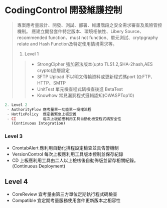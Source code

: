 
 CodingControl 開發維護控制
===
>專案應考量設計、開發、測試、部署、維護階段之安全需求審查及風險管控機制。
>應建立開發套件特定版本、環境相依性、Libery Source、recommended function、must not function、單元測試、crytpgraphy relate and Hash Function及特定使用情境需求等。
>
>
>1. Level 1
>> - StrongCipher  強加密法版本(upto TLS1.2,SHA-2hash,AES crypto)底層設定
>> - SFTP Upload   不以明文傳輸資料或更新程式碼port 如:FTP、HTTP、SMTP
>> - UnitTest      單元檢查程式碼檢查後進 BetaTest
>> - Knowhow       常見漏洞程式邏輯認知(OWASPTop10)
```php
2. Level 2
 - AuthorityFlow 應考量單一功能單一授權流程 
 - HotfixPolicy  應定義緊急上板定義
 - CI            每次上板前應利用工具自動化檢查程式碼安全性
   (Continuous Integration)
```
### Level 3
 - CrontabAlert   應利用自動化排程設定檢查並具告警機制
 - VersionControl 每次上板應利用工具版本控制並保存紀錄
 - CD             上板應利用工具由二人以上檢核後自動佈版並留存相關紀錄。
  (Continuous Deployment)

##  Level 4
 - CoreReview      宜考量由第三方單位定期執行程式碼檢查
 - Compatible      宜定期考量服務使用套件更新版本之相容性
###
